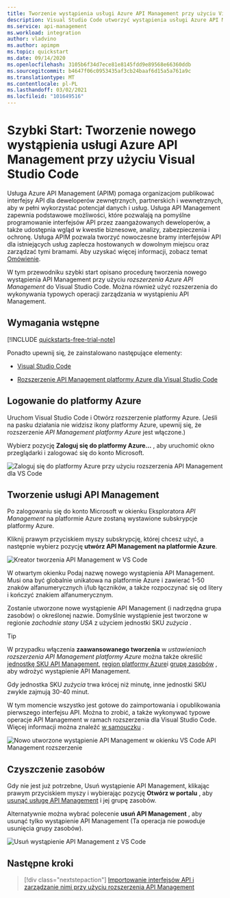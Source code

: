 ```yaml
---
title: Tworzenie wystąpienia usługi Azure API Management przy użyciu Visual Studio Code | Microsoft Docs
description: Visual Studio Code utworzyć wystąpienia usługi Azure API Management.
ms.service: api-management
ms.workload: integration
author: vladvino
ms.author: apimpm
ms.topic: quickstart
ms.date: 09/14/2020
ms.openlocfilehash: 3105b6f34d7ece81e8145fdd9e89568e66360ddb
ms.sourcegitcommit: b4647f06c0953435af3cb24baaf6d15a5a761a9c
ms.translationtype: MT
ms.contentlocale: pl-PL
ms.lasthandoff: 03/02/2021
ms.locfileid: "101649516"
---
```

# <a name="quickstart-create-a-new-azure-api-management-service-instance-using-visual-studio-code"></a>Szybki Start: Tworzenie nowego wystąpienia usługi Azure API Management przy użyciu Visual Studio Code

Usługa Azure API Management (APIM) pomaga organizacjom publikować interfejsy API dla deweloperów zewnętrznych, partnerskich i wewnętrznych, aby w pełni wykorzystać potencjał danych i usług. Usługa API Management zapewnia podstawowe możliwości, które pozwalają na pomyślne programowanie interfejsów API przez zaangażowanych deweloperów, a także udostępnia wgląd w kwestie biznesowe, analizy, zabezpieczenia i ochronę. Usługa APIM pozwala tworzyć nowoczesne bramy interfejsów API dla istniejących usług zaplecza hostowanych w dowolnym miejscu oraz zarządzać tymi bramami. Aby uzyskać więcej informacji, zobacz temat [Omówienie](api-management-key-concepts.md).

W tym przewodniku szybki start opisano procedurę tworzenia nowego wystąpienia API Management przy użyciu *rozszerzenia Azure API Management* do Visual Studio Code. Można również użyć rozszerzenia do wykonywania typowych operacji zarządzania w wystąpieniu API Management.

## <a name="prerequisites"></a>Wymagania wstępne

[!INCLUDE [quickstarts-free-trial-note](../../includes/quickstarts-free-trial-note.md)]

Ponadto upewnij się, że zainstalowano następujące elementy:

- [Visual Studio Code](https://code.visualstudio.com/)

- [Rozszerzenie API Management platformy Azure dla Visual Studio Code](https://marketplace.visualstudio.com/items?itemName=ms-azuretools.vscode-apimanagement&ssr=false#overview)

## <a name="sign-in-to-azure"></a>Logowanie do platformy Azure

Uruchom Visual Studio Code i Otwórz rozszerzenie platformy Azure. (Jeśli na pasku działania nie widzisz ikony platformy Azure, upewnij się, że rozszerzenie *API Management platformy Azure* jest włączone.)

Wybierz pozycję **Zaloguj się do platformy Azure...** , aby uruchomić okno przeglądarki i zalogować się do konto Microsoft.

![Zaloguj się do platformy Azure przy użyciu rozszerzenia API Management dla VS Code](./media/vscode-create-service-instance/vscode-apim-login.png)

## <a name="create-an-api-management-service"></a>Tworzenie usługi API Management

Po zalogowaniu się do konto Microsoft w okienku Eksploratora *API Management* na platformie Azure zostaną wystawione subskrypcje platformy Azure.

Kliknij prawym przyciskiem myszy subskrypcję, której chcesz użyć, a następnie wybierz pozycję **utwórz API Management na platformie Azure**.

![Kreator tworzenia API Management w VS Code](./media/vscode-create-service-instance/vscode-apim-create.png)

W otwartym okienku Podaj nazwę nowego wystąpienia API Management. Musi ona być globalnie unikatowa na platformie Azure i zawierać 1-50 znaków alfanumerycznych i/lub łączników, a także rozpoczynać się od litery i kończyć znakiem alfanumerycznym.

Zostanie utworzone nowe wystąpienie API Management (i nadrzędna grupa zasobów) o określonej nazwie. Domyślnie wystąpienie jest tworzone w regionie *zachodnie stany USA* z użyciem jednostki SKU *zużycia* .

> [!TIP]
> W przypadku włączenia **zaawansowanego tworzenia** w *ustawieniach rozszerzenia API Management platformy Azure* można także określić [jednostkę SKU API Management](https://azure.microsoft.com/pricing/details/api-management/), [region platformy Azure](https://status.azure.com/en-us/status)i [grupę zasobów](../azure-resource-manager/management/overview.md) , aby wdrożyć wystąpienie API Management.
>
> Gdy jednostka SKU *zużycia* trwa krócej niż minutę, inne jednostki SKU zwykle zajmują 30-40 minut.

W tym momencie wszystko jest gotowe do zaimportowania i opublikowania pierwszego interfejsu API. Można to zrobić, a także wykonywać typowe operacje API Management w ramach rozszerzenia dla Visual Studio Code. Więcej informacji można znaleźć [w samouczku](visual-studio-code-tutorial.md) .

![Nowo utworzone wystąpienie API Management w okienku VS Code API Management rozszerzenie](./media/vscode-create-service-instance/vscode-apim-instance.png)

## <a name="clean-up-resources"></a>Czyszczenie zasobów

Gdy nie jest już potrzebne, Usuń wystąpienie API Management, klikając prawym przyciskiem myszy i wybierając pozycję **Otwórz w portalu** , aby [usunąć usługę API Management](get-started-create-service-instance.md#clean-up-resources) i jej grupę zasobów.

Alternatywnie można wybrać polecenie **usuń API Management** , aby usunąć tylko wystąpienie API Management (Ta operacja nie powoduje usunięcia grupy zasobów).

![Usuń wystąpienie API Management z VS Code](./media/vscode-create-service-instance/vscode-apim-delete.png)

## <a name="next-steps"></a>Następne kroki

> [!div class="nextstepaction"]
> [Importowanie interfejsów API i zarządzanie nimi przy użyciu rozszerzenia API Management](visual-studio-code-tutorial.md)

